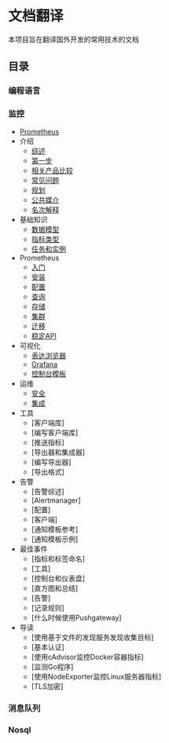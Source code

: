 # 文档翻译

本项目旨在翻译国外开发的常用技术的文档

## 目录

### 编程语言


### 监控

* [Prometheus](./prometheus/README.md)
* 介绍
    * [综述](./prometheus/ingroduction/overview.md)
    * [第一步](./prometheus/ingroduction/first-steps.md)
    * [相关产品比较](./prometheus/ingroduction/comparison-to-alternatives.md)
    * [常见问题](./prometheus/ingroduction/faq.md)
    * [规划](./prometheus/ingroduction/roadmap.md)
    * [公共媒介](./prometheus/ingroduction/media.md)
    * [名次解释](./prometheus/ingroduction/glossary.md)
* 基础知识
    * [数据模型](./prometheus/concepts/data-model.md)
    * [指标类型](./prometheus/concepts/metric-types.md)
    * [任务和实例](./prometheus/concepts/jobs-and-instances.md)
* Prometheus
    * [入门](./prometheus/prometheus/getting-started.md)
    * [安装](./prometheus/prometheus/installation.md)
    * [配置](./prometheus/prometheus/configuration.md)
    * [查询](./prometheus/prometheus/querying.md)
    * [存储](./prometheus/prometheus/storage.md)
    * [集群](./prometheus/prometheus/federation.md)
    * [迁移](./prometheus/prometheus/migration.md)
    * [稳定API](./prometheus/prometheus/api-stability.md)
* 可视化
    * [表达浏览器](./prometheus/visualization/expression-browser.md)
    * [Grafana](./prometheus/visualization/grafana.md)
    * [控制台模板](./prometheus/visualization/console-templates.md)
* 运维
    * [安全](./prometheus/operating/security.md)
    * [集成](./prometheus/operating/integrations.md)
* 工具
    * [客户端库]
    * [编写客户端库]
    * [推送指标]
    * [导出器和集成器]
    * [编写导出器]
    * [导出格式]
* 告警
    * [告警综述]
    * [Alertmanager]
    * [配置]
    * [客户端]
    * [通知模板参考]
    * [通知模板示例]
* 最佳事件
    * [指标和标签命名]
    * [工具]
    * [控制台和仪表盘]
    * [直方图和总结]
    * [告警]
    * [记录规则]
    * [什么时候使用Pushgateway]
* 导读
    * [使用基于文件的发现服务发现收集目标]
    * [基本认证]
    * [使用cAdvisor监控Docker容器指标]
    * [监测Go程序]
    * [使用NodeExporter监控Linux服务器指标]
    * [TLS加密]

### 消息队列


### Nosql